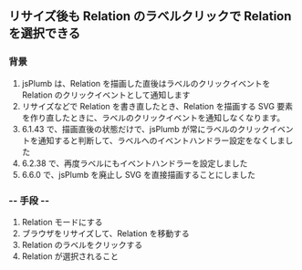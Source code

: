 ## リサイズ後も Relation のラベルクリックで Relation を選択できる

### 背景

1.  jsPlumb は、Relation を描画した直後はラベルのクリックイベントを Relation のクリックイベントとして通知します
2.  リサイズなどで Relation を書き直したとき、Relation を描画する SVG 要素を作り直したときに、ラベルのクリックイベントを通知しなくなります。
3.  6.1.43 で、描画直後の状態だけで、jsPlumb が常にラベルのクリックイベントを通知すると判断して、ラベルへのイベントハンドラー設定をなくしました
4.  6.2.38 で、再度ラベルにもイベントハンドラーを設定しました
5.  6.6.0 で、jsPlumb を廃止し SVG を直接描画することにしました

### -- 手段 --

1.  Relation モードにする
2.  ブラウザをリサイズして、Relation を移動する
3.  Relation のラベルをクリックする
4.  Relation が選択されること
